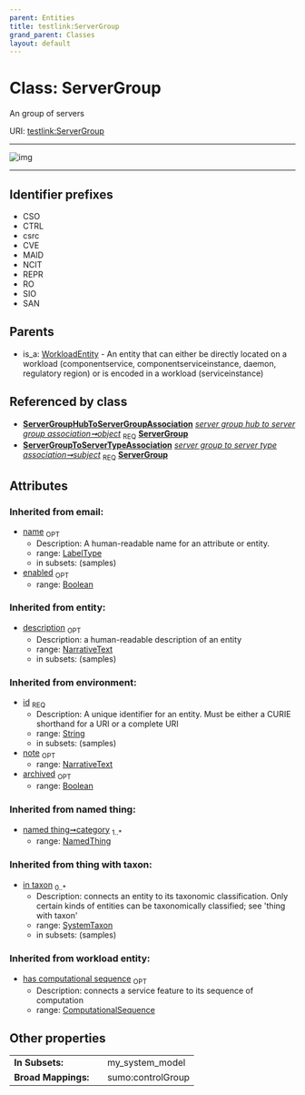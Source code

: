 ```yaml
---
parent: Entities
title: testlink:ServerGroup
grand_parent: Classes
layout: default
---
```


# Class: ServerGroup


An group of servers

URI: [testlink:ServerGroup](https://w3id.org/testlink/vocab/ServerGroup)


---

![img](http://yuml.me/diagram/nofunky;dir:TB/class/[WorkloadEntity],[SystemTaxon],[ServerGroupToServerTypeAssociation],[ServerGroupHubToServerGroupAssociation],[Homogeneity]%3Chas%20homogeneity%200..1-++[ServerGroup%7Chas_computational_sequence(i):computational_sequence%20%3F;id(i):string;name(i):label_type%20%3F;enabled(i):boolean%20%3F;archived(i):boolean%20%3F;description(i):narrative_text%20%3F;note(i):narrative_text%20%3F],[ServerGroupHubToServerGroupAssociation]-%20object%201..1%3E[ServerGroup],[ServerGroupToServerTypeAssociation]-%20subject%201..1%3E[ServerGroup],[WorkloadEntity]%5E-[ServerGroup],[NamedThing],[Homogeneity])

---


## Identifier prefixes

 * CSO
 * CTRL
 * csrc
 * CVE
 * MAID
 * NCIT
 * REPR
 * RO
 * SIO
 * SAN

## Parents

 *  is_a: [WorkloadEntity](WorkloadEntity.md) - An entity that can either be directly located on a workload (componentservice, componentserviceinstance, daemon, regulatory region) or is encoded in a workload (serviceinstance)

## Referenced by class

 *  **[ServerGroupHubToServerGroupAssociation](ServerGroupHubToServerGroupAssociation.md)** *[server group hub to server group association➞object](server_group_hub_to_server_group_association_object.md)*  <sub>REQ</sub>  **[ServerGroup](ServerGroup.md)**
 *  **[ServerGroupToServerTypeAssociation](ServerGroupToServerTypeAssociation.md)** *[server group to server type association➞subject](server_group_to_server_type_association_subject.md)*  <sub>REQ</sub>  **[ServerGroup](ServerGroup.md)**

## Attributes


### Inherited from email:

 * [name](name.md)  <sub>OPT</sub>
    * Description: A human-readable name for an attribute or entity.
    * range: [LabelType](types/LabelType.md)
    * in subsets: (samples)
 * [enabled](enabled.md)  <sub>OPT</sub>
    * range: [Boolean](types/Boolean.md)

### Inherited from entity:

 * [description](description.md)  <sub>OPT</sub>
    * Description: a human-readable description of an entity
    * range: [NarrativeText](types/NarrativeText.md)
    * in subsets: (samples)

### Inherited from environment:

 * [id](id.md)  <sub>REQ</sub>
    * Description: A unique identifier for an entity. Must be either a CURIE shorthand for a URI or a complete URI
    * range: [String](types/String.md)
    * in subsets: (samples)
 * [note](note.md)  <sub>OPT</sub>
    * range: [NarrativeText](types/NarrativeText.md)
 * [archived](archived.md)  <sub>OPT</sub>
    * range: [Boolean](types/Boolean.md)

### Inherited from named thing:

 * [named thing➞category](named_thing_category.md)  <sub>1..*</sub>
    * range: [NamedThing](NamedThing.md)

### Inherited from thing with taxon:

 * [in taxon](in_taxon.md)  <sub>0..*</sub>
    * Description: connects an entity to its taxonomic classification. Only certain kinds of entities can be taxonomically classified; see 'thing with taxon'
    * range: [SystemTaxon](SystemTaxon.md)
    * in subsets: (samples)

### Inherited from workload entity:

 * [has computational sequence](has_computational_sequence.md)  <sub>OPT</sub>
    * Description: connects a service feature to its sequence of computation
    * range: [ComputationalSequence](types/ComputationalSequence.md)

## Other properties

|  |  |  |
| --- | --- | --- |
| **In Subsets:** | | my_system_model |
| **Broad Mappings:** | | sumo:controlGroup |

